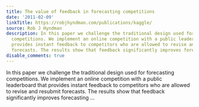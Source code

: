 ```yaml
---
title: The value of feedback in forecasting competitions
date: '2011-02-09'
linkTitle: https://robjhyndman.com/publications/kaggle/
source: Rob J Hyndman
description: In this paper we challenge the traditional design used for forecasting
  competitions. We implement an online competition with a public leaderboard that
  provides instant feedback to competitors who are allowed to revise and resubmit
  forecasts. The results show that feedback significantly improves forecasting ...
disable_comments: true
---
```

In this paper we challenge the traditional design used for forecasting competitions. We implement an online competition with a public leaderboard that provides instant feedback to competitors who are allowed to revise and resubmit forecasts. The results show that feedback significantly improves forecasting ...